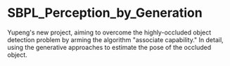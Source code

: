 # SBPL_Perception_by_Generation
Yupeng's new project, aiming to overcome the highly-occluded object detection problem by arming the algorithm "associate capability." In detail, using the generative approaches to estimate the pose of the occluded object.
